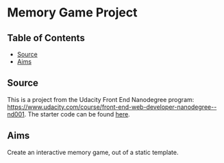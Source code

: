 # Memory Game Project

## Table of Contents

* [Source](#source)
* [Aims](#aims)

## Source

This is a project from the Udacity Front End Nanodegree program: https://www.udacity.com/course/front-end-web-developer-nanodegree--nd001. The starter code can be found [here](https://github.com/udacity/fend-project-memory-game).

## Aims

Create an interactive memory game, out of a static template.